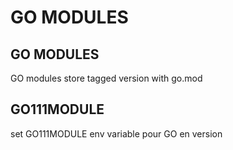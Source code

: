 # GO MODULES

## GO MODULES
GO modules store tagged version with go.mod

## GO111MODULE
set GO111MODULE env variable
pour GO en version
